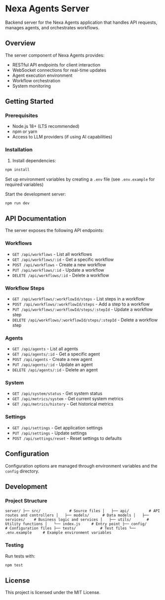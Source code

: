 # Nexa Agents Server

Backend server for the Nexa Agents application that handles API requests, manages agents, and orchestrates workflows.

## Overview

The server component of Nexa Agents provides:

- RESTful API endpoints for client interaction
- WebSocket connections for real-time updates
- Agent execution environment
- Workflow orchestration
- System monitoring

## Getting Started

### Prerequisites

- Node.js 18+ (LTS recommended)
- npm or yarn
- Access to LLM providers (if using AI capabilities)

### Installation

1. Install dependencies:

```bash
npm install
```

   Set up environment variables by creating a `.env` file (see `.env.example` for required variables)

   Start the development server:

```bash
npm run dev
```

## API Documentation

The server exposes the following API endpoints:

### Workflows

- `GET /api/workflows` - List all workflows
- `GET /api/workflows/:id` - Get a specific workflow
- `POST /api/workflows` - Create a new workflow
- `PUT /api/workflows/:id` - Update a workflow
- `DELETE /api/workflows/:id` - Delete a workflow

### Workflow Steps

- `GET /api/workflows/:workflowId/steps` - List steps in a workflow
- `POST /api/workflows/:workflowId/steps` - Add a step to a workflow
- `PUT /api/workflows/:workflowId/steps/:stepId` - Update a workflow step
- `DELETE /api/workflows/:workflowId/steps/:stepId` - Delete a workflow step

### Agents

- `GET /api/agents` - List all agents
- `GET /api/agents/:id` - Get a specific agent
- `POST /api/agents` - Create a new agent
- `PUT /api/agents/:id` - Update an agent
- `DELETE /api/agents/:id` - Delete an agent

### System

- `GET /api/system/status` - Get system status
- `GET /api/metrics/system` - Get current system metrics
- `GET /api/metrics/history` - Get historical metrics

### Settings

- `GET /api/settings` - Get application settings
- `PUT /api/settings` - Update settings
- `POST /api/settings/reset` - Reset settings to defaults

## Configuration

Configuration options are managed through environment variables and the `config` directory.

## Development

### Project Structure

``
server/
├── src/             # Source files
│   ├── api/         # API routes and controllers
│   ├── models/      # Data models
│   ├── services/    # Business logic and services
│   ├── utils/       # Utility functions
│   └── index.js     # Entry point
├── config/          # Configuration files
├── tests/           # Test files
└── .env.example     # Example environment variables
``

### Testing

Run tests with:

```bash
npm test
```

## License

This project is licensed under the MIT License.
